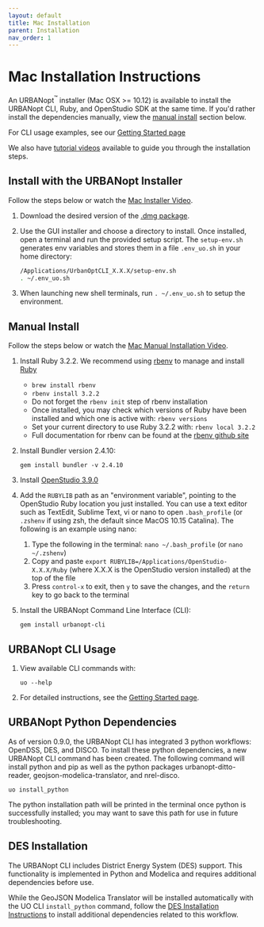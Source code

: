 ```yaml
---
layout: default
title: Mac Installation
parent: Installation
nav_order: 1
---
```


# Mac Installation Instructions

An URBANopt<sup>&trade;</sup> installer (Mac OSX >= 10.12) is available to install the URBANopt CLI, Ruby, and OpenStudio SDK at the same time.  If you'd rather install the dependencies manually, view the [manual install](#manual-install) section below.

For CLI usage examples, see our [Getting Started page](../getting_started/getting_started.md)

We also have [tutorial videos](../resources/tutorials/tutorials.md) available to guide you through the installation steps.

## Install with the URBANopt Installer

Follow the steps below or watch the [Mac Installer Video](https://urbanopt-tutorial.s3.amazonaws.com/videos/02_Mac_Installer.mp4).

1. Download the desired version of the  [.dmg package](http://urbanopt-cli-installers.s3-website-us-west-2.amazonaws.com/).

1. Use the GUI installer and choose a directory to install. Once installed, open a terminal and run the provided setup script. The ```setup-env.sh``` generates env variables and stores them in a file ```.env_uo.sh``` in your home directory:

    ```bash
    /Applications/UrbanOptCLI_X.X.X/setup-env.sh
    . ~/.env_uo.sh
    ```

1. When launching new shell terminals, run ```. ~/.env_uo.sh``` to setup the environment.

## Manual Install

Follow the steps below or watch the [Mac Manual Installation Video](https://urbanopt-tutorial.s3.amazonaws.com/videos/04_Mac_Manual_Install.mp4).

1. Install Ruby 3.2.2.  We recommend using [rbenv](https://github.com/rbenv/rbenv#installation) to manage and install [Ruby](https://github.com/rbenv/rbenv#installing-ruby-versions)
    - `brew install rbenv`
    - `rbenv install 3.2.2`
    - Do not forget the `rbenv init` step of rbenv installation
    - Once installed, you may check which versions of Ruby have been installed and which one is active with: `rbenv versions`
    - Set your current directory to use Ruby 3.2.2 with: `rbenv local 3.2.2`
    - Full documentation for rbenv can be found at the [rbenv github site](https://github.com/rbenv/rbenv#command-reference)

1. Install Bundler version 2.4.10:

    ```terminal
    gem install bundler -v 2.4.10
    ```

1. Install [OpenStudio 3.9.0](https://github.com/NREL/OpenStudio/releases/tag/v3.9.0)

1. Add the `RUBYLIB` path as an "environment variable", pointing to the OpenStudio Ruby location you just installed.  You can use a text editor such as TextEdit, Sublime Text, vi or nano to open `.bash_profile` (or `.zshenv` if using zsh, the default since MacOS 10.15 Catalina).  The following is an example using nano:

    1. Type the following in the terminal: `nano ~/.bash_profile` (or `nano ~/.zshenv`)
    1. Copy and paste `export RUBYLIB=/Applications/OpenStudio-X.X.X/Ruby` (where X.X.X is the OpenStudio version installed) at the top of the file
    1. Press `control-x` to exit, then `y` to save the changes, and the `return` key to go back to the terminal

1. Install the URBANopt Command Line Interface (CLI):

    ```terminal
    gem install urbanopt-cli
    ```

## URBANopt CLI Usage

1. View available CLI commands with:

    ```terminal
    uo --help
    ```

1. For detailed instructions, see the [Getting Started page](../getting_started/getting_started.md).

## URBANopt Python Dependencies

As of version 0.9.0, the URBANopt CLI has integrated 3 python workflows: OpenDSS, DES, and DISCO.  To install these python dependencies, a new URBANopt CLI command has been created.  The following command will install python and pip as well as the python packages urbanopt-ditto-reader, geojson-modelica-translator, and nrel-disco.

```terminal
uo install_python
```

The python installation path will be printed in the terminal once python is successfully installed; you may want to save this path for use in future troubleshooting.

## DES Installation

The URBANopt CLI includes District Energy System (DES) support.  This functionality is implemented in Python and Modelica and requires additional dependencies before use.

While the GeoJSON Modelica Translator will be installed automatically with the UO CLI `install_python` command, follow the [DES Installation Instructions](./des_installation.md) to install additional dependencies related to this workflow.

